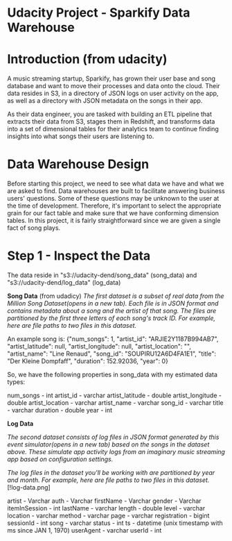 # Udacity Project - Sparkify Data Warehouse

# Introduction (from udacity)

A music streaming startup, Sparkify, has grown their user base and song database and want to move their processes and data onto the cloud. Their data resides in S3, in a directory of JSON logs on user activity on the app, as well as a directory with JSON metadata on the songs in their app.

As their data engineer, you are tasked with building an ETL pipeline that extracts their data from S3, stages them in Redshift, and transforms data into a set of dimensional tables for their analytics team to continue finding insights into what songs their users are listening to.

# Data Warehouse Design

Before starting this project, we need to see what data we have and what we are asked to find.  Data warehouses are built to facilitate answering business users' questions.  Some of these questions may be unknown to the user at the time of development.  Therefore, it's important to select the appropriate grain for our fact table and make sure that we have conforming dimension tables.  In this project, it is fairly straightforward since we are given a single fact of song plays. 

# Step 1 - Inspect the Data

The data reside in "s3://udacity-dend/song_data" (song_data) and "s3://udacity-dend/log_data" (log_data)

**Song Data**
(from udadicy) *The first dataset is a subset of real data from the Million Song Dataset(opens in a new tab). Each file is in JSON format and contains metadata about a song and the artist of that song. The files are partitioned by the first three letters of each song's track ID. For example, here are file paths to two files in this dataset.*

An example song is: {"num_songs": 1, "artist_id": "ARJIE2Y1187B994AB7", "artist_latitude": null, "artist_longitude": null, "artist_location": "", "artist_name": "Line Renaud", "song_id": "SOUPIRU12A6D4FA1E1", "title": "Der Kleine Dompfaff", "duration": 152.92036, "year": 0}

So, we have the following properties in song_data with my estimated data types:

num_songs - int
artist_id - varchar
artist_latitude - double
artist_longitude - double
artist_location - varchar
artist_name - varchar
song_id - varchar
title - varchar
duration - double
year - int

**Log Data**

*The second dataset consists of log files in JSON format generated by this event simulator(opens in a new tab) based on the songs in the dataset above. These simulate app activity logs from an imaginary music streaming app based on configuration settings.*

*The log files in the dataset you'll be working with are partitioned by year and month. For example, here are file paths to two files in this dataset.*
[!log-data.png]

artist - Varchar
auth - Varchar
firstName - Varchar
gender - Varchar
itemInSession - int
lastName - varchar
length - double
level - varchar
location - varchar
method - varchar
page - varchar
registration - bigint
sessionId - int
song - varchar
status - int
ts - datetime (unix timestamp with ms since JAN 1, 1970)
userAgent - varchar
userId - int

